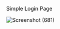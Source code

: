 Simple Login Page

![Screenshot (681)](https://github.com/Sonali553/web_projects1/assets/83964942/309e5cb4-addb-4802-bdef-afcf385c3d09)


